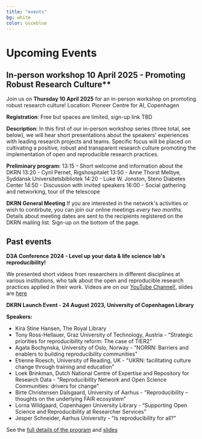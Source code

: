```yaml
---
title: "events"
bg: white
color: osceblue
---
```


<a id="events"></a>

# Upcoming Events

## In-person workshop 10 April 2025 - Promoting Robust Research Culture**

Join us on **Thursday 10 April 2025** for an in-person workshop on promoting robust research culture!
Location: Pioneer Centre for AI, Copenhagen

**Registration**: Free but spaces are limited, sign-up link TBD

**Description**: In this first of our in-person workshop series (three total, see below), we will hear short presentations about the speakers' experiences with leading research projects and teams. Specific focus will be placed on cultivating a positive, robust and transparent research culture promoting the implementation of open and reproducible research practices.

**Preliminary program:**
13:15 - Short welcome and information about the DKRN
13:20 - Cyril Pernet, Rigshospitalet
13:50 - Anne Thorst Melbye, Syddansk Universitetsbibliotek
14:20 - Luke W. Jonston, Steno Diabetes Center
14:50 - Discussion with invited speakers
16:00 - Social gathering and networking, tour of the telescope


**DKRN General Meeting**
If you are interested in the network's activities or wish to contirbute, you can join our online meetings *every two months*.
Details about meeting dates are sent to the recipients registered on the DKRN mailing list. Sign-up on the bottom of the page.  

## Past events

**D3A Conference 2024 - Level up your data & life science lab's reproducibility!** 
    
We presented short videos from researchers in different disciplines at various institutions, who talk about the open and reproducible research practices applied in their work. Videos are on our [YouTube Channel!](https://www.youtube.com/playlist?list=PLJPfqQPI6i_AfAP4U6zMOSuM9X2GlsHyC), slides are [here](https://docs.google.com/presentation/d/11V9J7DyyX-34vzQ4j9y7zNqP369ccOtE0amRhIf2hIo/edit?usp=sharing)


**DKRN Launch Event - 24 August 2023, University of Copenhagen Library**

**Speakers:**
* Kira Stine Hansen, The Royal Library
* Tony Ross-Hellauer, Graz University of Technology, Austria - “Strategic priorities for reproducibility reform: The case of TIER2” 
* Agata Bochynska, University of Oslo, Norway - "NORRN: Barriers and enablers to building reproducibility communities"
* Etienne Roesch, University of Reading, UK - "UKRN: facilitating culture change through training and education”
* Loek Brinkman, Dutch National Centre of Expertise and Repository for Research Data - "Reproducibility Network and Open Science Communities: drivers for change” 
* Birte Christensen Dalsgaard, University of Aarhus - "Reproducibility – thoughts on the underlying FAIR ecosystem"
* Lorna Wildgaard, Copenhagen University Library - “Supporting Open Science and Reproducibility at Researcher Services” 
* Jesper Schneider, Aarhus University - "Is reproducibility for all?"

See the [full details of the program](https://docs.google.com/document/d/1HZQcdSwyiMkRzn0Q9N2O1XRyx9ujh8lSeVY6I0wr_pQ) and [slides](https://drive.google.com/drive/u/2/folders/1IR1ciksn2cvht94ueGELsPywGOdK3wbm)







